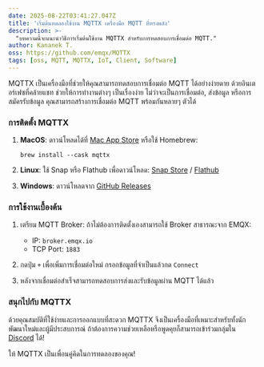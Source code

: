 ```yaml
---
date: 2025-08-22T03:41:27.047Z
title: 'เริ่มต้นทดลองใช้งาน MQTTX เครื่องมือ MQTT ที่ทรงพลัง'
description: >-
  "บทความนี้จะแนะนำวิธีการเริ่มต้นใช้งาน MQTTX สำหรับการทดสอบการเชื่อมต่อ MQTT."
author: Kananek T.
oss: https://github.com/emqx/MQTTX
tags: [oss, MQTT, MQTTX, IoT, Client, Software]
---
```


MQTTX เป็นเครื่องมือที่ช่วยให้คุณสามารถทดสอบการเชื่อมต่อ MQTT ได้อย่างง่ายดาย ด้วยอินเตอร์เฟซที่คล้ายแชท ช่วยให้การทำงานต่างๆ เป็นเรื่องง่าย ไม่ว่าจะเป็นการเชื่อมต่อ, ส่งข้อมูล หรือการสมัครรับข้อมูล คุณสามารถสร้างการเชื่อมต่อ MQTT พร้อมกันหลายๆ ตัวได้

### การติดตั้ง MQTTX

1. **MacOS**: ดาวน์โหลดได้ที่ [Mac App Store](https://apps.apple.com/us/app/mqttx/id1514074565?mt=12) หรือใช้ Homebrew:

   ```shell
   brew install --cask mqttx
   ```

2. **Linux**: ใช้ Snap หรือ Flathub เพื่อดาวน์โหลด:
   [Snap Store](https://snapcraft.io/mqttx) / [Flathub](https://flathub.org/apps/details/com.emqx.MQTTX)

3. **Windows**: ดาวน์โหลดจาก [GitHub Releases](https://github.com/emqx/MQTTX/releases)

### การใช้งานเบื้องต้น

1. เตรียม MQTT Broker: ถ้าไม่ต้องการติดตั้งเองสามารถใช้ Broker สาธารณะจาก EMQX:
   - IP: `broker.emqx.io`
   - TCP Port: `1883`

2. กดปุ่ม `+` เพื่อเพิ่มการเชื่อมต่อใหม่ กรอกข้อมูลที่จำเป็นแล้วกด `Connect`

3. หลังจากเชื่อมต่อสำเร็จสามารถทดสอบการส่งและรับข้อมูลผ่าน MQTT ได้แล้ว

### สนุกไปกับ MQTTX

ด้วยคุณสมบัติที่ใช้ง่ายและการออกแบบที่สะดวก MQTTX จึงเป็นเครื่องมือที่เหมาะสำหรับทั้งนักพัฒนาใหม่และผู้มีประสบการณ์ ถ้าต้องการความช่วยเหลือหรือพูดคุยก็สามารถเข้าร่วมกลุ่มใน [Discord](https://discord.gg/xYGf3fQnES) ได้!

ให้ MQTTX เป็นเพื่อนคู่คิดในการทดลองของคุณ!
